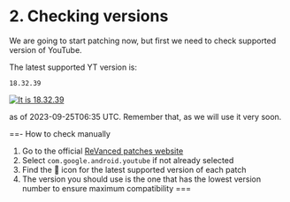 # 2. Checking versions

We are going to start patching now, but first we need to check supported version of YouTube.

The latest supported YT version is:

```
18.32.39
```

[![It is 18.32.39](https://img.shields.io/badge/Latest%20Supported%20Version-18.32.39-ff0000?style=for-the-badge&logo=youtube)](https://www.apkmirror.com/apk/google-inc/youtube/youtube-18-32-39-release/youtube-18-32-39-android-apk-download/)

as of 2023-09-25T06:35 UTC. Remember that, as we will use it very soon.

==- How to check manually
1. Go to the official [ReVanced patches website](https://revanced.app/patches?pkg=com.google.android.youtube)
2. Select `com.google.android.youtube` if not already selected
3. Find the 🎯 icon for the latest supported version of each patch
4. The version you should use is the one that has the lowest version number to ensure maximum compatibility
===
